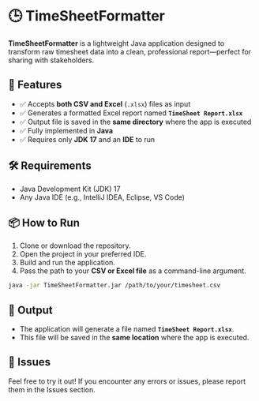 
# 🕒 TimeSheetFormatter

**TimeSheetFormatter** is a lightweight Java application designed to transform raw timesheet data into a clean, professional report—perfect for sharing with stakeholders.

## 🚀 Features

- ✅ Accepts **both CSV and Excel** (`.xlsx`) files as input
- ✅ Generates a formatted Excel report named **`TimeSheet Report.xlsx`**
- ✅ Output file is saved in the **same directory** where the app is executed
- ✅ Fully implemented in **Java**
- ✅ Requires only **JDK 17** and an **IDE** to run

## 🛠 Requirements

- Java Development Kit (JDK) 17
- Any Java IDE (e.g., IntelliJ IDEA, Eclipse, VS Code)

## 📦 How to Run

1. Clone or download the repository.
2. Open the project in your preferred IDE.
3. Build and run the application.
4. Pass the path to your **CSV or Excel file** as a command-line argument.

```bash
java -jar TimeSheetFormatter.jar /path/to/your/timesheet.csv
```

## 📄 Output

- The application will generate a file named **`TimeSheet Report.xlsx`**.
- This file will be saved in the **same location** where the app is executed.

## 🐞 Issues

Feel free to try it out! If you encounter any errors or issues, please report them in the Issues section.
